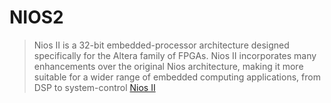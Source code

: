 # NIOS2

> Nios II is a 32-bit embedded-processor architecture designed specifically for the Altera family of FPGAs. Nios II incorporates many enhancements over the original Nios architecture, making it more suitable for a wider range of embedded computing applications, from DSP to system-control [Nios II](https://en.wikipedia.org/wiki/Nios_II)

